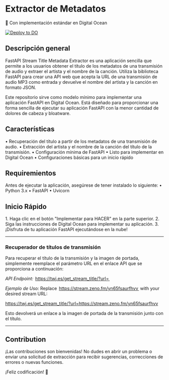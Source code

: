 # Extractor de Metadatos

🚀 Con implementación estándar en Digital Ocean

[![Deploy to DO](https://www.deploytodo.com/do-btn-blue.svg)](https://cloud.digitalocean.com/apps/new?repo=https://github.com/jailsonsb2/FastAPI-StreamTitle-Extractor/tree/main)

## Descripción general

FastAPI Stream Title Metadata Extractor es una aplicación sencilla que permite a los usuarios obtener el título de los metadatos de una transmisión de audio y extraer el artista y el nombre de la canción. Utiliza la biblioteca FastAPI para crear una API web que acepta la URL de una transmisión de audio MP3 como entrada y devuelve el nombre del artista y la canción en formato JSON.

Este repositorio sirve como modelo mínimo para implementar una aplicación FastAPI en Digital Ocean. Está diseñado para proporcionar una forma sencilla de ejecutar su aplicación FastAPI con la menor cantidad de dolores de cabeza y bloatware.

## Características

•⁠  ⁠Recuperación del título a partir de los metadatos de una transmisión de audio.
•⁠  ⁠Extracción del artista y el nombre de la canción del título de la transmisión.
•⁠  ⁠Configuración mínima de FastAPI
•⁠  ⁠Listo para implementar en Digital Ocean
•⁠  ⁠Configuraciones básicas para un inicio rápido

## Requiremientos

Antes de ejecutar la aplicación, asegúrese de tener instalado lo siguiente:
•⁠  ⁠Python 3.x
•⁠  ⁠FastAPI
•⁠  ⁠Uvicorn

## Inicio Rápido

1.⁠ ⁠Haga clic en el botón "Implementar para HACER" en la parte superior.
2.⁠ ⁠Siga las instrucciones de Digital Ocean para implementar su aplicación.
3.⁠ ⁠¡Disfruta de tu aplicación FastAPI ejecutándose en la nube!

---

### Recuperador de títulos de transmisión

Para recuperar el título de la transmisión y la imagen de portada, simplemente reemplace el parámetro URL en el enlace API que se proporciona a continuación:

*API Endpoint:* 
⁠ https://twj.es/get_stream_title/?url= ⁠

*Ejemplo de Uso:*
Replace ⁠ https://stream.zeno.fm/yn65fsaurfhvv ⁠ with your desired stream URL:

https://twj.es/get_stream_title/?url=https://stream.zeno.fm/yn65fsaurfhvv


Esto devolverá un enlace a la imagen de portada de la transmisión junto con el título.

--- 

## Contribution

¡Las contribuciones son bienvenidas! No dudes en abrir un problema o enviar una solicitud de extracción para recibir sugerencias, correcciones de errores o nuevas funciones.

¡Feliz codificación! 🎉
